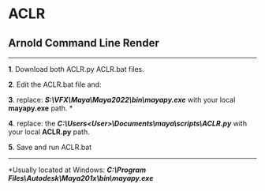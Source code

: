 # ACLR
Arnold Command Line Render
--
___

**1**. Download both ACLR.py ACLR.bat files.

**2**. Edit the ACLR.bat file and:

**3**. replace: **_S:\VFX\Maya\Maya2022\bin\mayapy.exe_** with your local **mayapy.exe** path. *

**4**. replace: the **_C:\Users\<User>\Documents\maya\scripts\ACLR.py_** with your local **ACLR.py** path.

**5**. Save and run ACLR.bat
___
*Usually located at Windows: _**C:\Program Files\Autodesk\Maya201x\bin\mayapy.exe**_